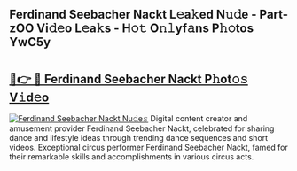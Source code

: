 ## Ferdinand Seebacher Nackt L𝚎a𝚔ed N𝚞𝚍e - Part-zOO Vi𝚍𝚎o L𝚎a𝚔s - H𝚘𝚝 O𝚗𝚕yf𝚊ns P𝚑𝚘tos YwC5y

# <h2><a href="http://kfcj56.oniu.top/?m=Ferdinand+Seebacher+Nackt">🔗👉 🔴 Ferdinand Seebacher Nackt P𝚑ot𝚘𝚜 V𝚒d𝚎o</a></h2>

[![Ferdinand Seebacher Nackt Nu𝚍e𝚜](https://i.imgur.com/0qMVB7G.gif)](http://kfcj56.oniu.top/?m=Ferdinand+Seebacher+Nackt)
Digital content creator and amusement provider Ferdinand Seebacher Nackt, celebrated for sharing dance and lifestyle ideas through trending dance sequences and short videos. Exceptional circus performer Ferdinand Seebacher Nackt, famed for their remarkable skills and accomplishments in various circus acts.  
